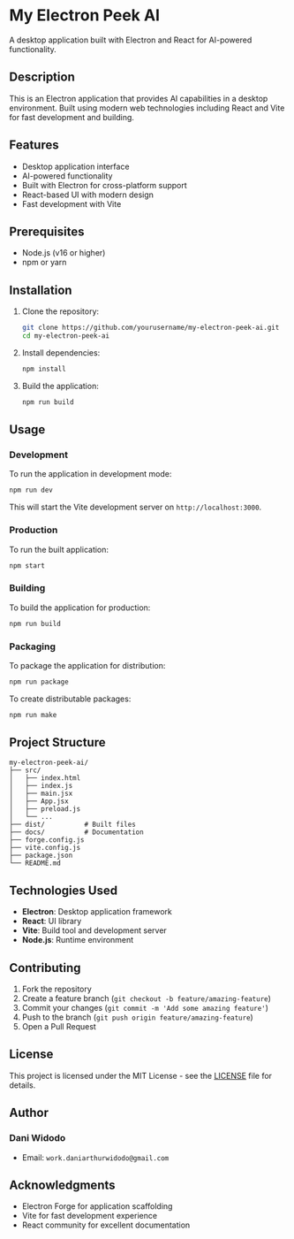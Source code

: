 # My Electron Peek AI

A desktop application built with Electron and React for AI-powered functionality.

## Description

This is an Electron application that provides AI capabilities in a desktop environment. Built using modern web technologies including React and Vite for fast development and building.

## Features

- Desktop application interface
- AI-powered functionality
- Built with Electron for cross-platform support
- React-based UI with modern design
- Fast development with Vite

## Prerequisites

- Node.js (v16 or higher)
- npm or yarn

## Installation

1. Clone the repository:

   ```bash
   git clone https://github.com/yourusername/my-electron-peek-ai.git
   cd my-electron-peek-ai
   ```

2. Install dependencies:

   ```bash
   npm install
   ```

3. Build the application:

   ```bash
   npm run build
   ```

## Usage

### Development

To run the application in development mode:

```bash
npm run dev
```

This will start the Vite development server on `http://localhost:3000`.

### Production

To run the built application:

```bash
npm start
```

### Building

To build the application for production:

```bash
npm run build
```

### Packaging

To package the application for distribution:

```bash
npm run package
```

To create distributable packages:

```bash
npm run make
```

## Project Structure

```text
my-electron-peek-ai/
├── src/
│   ├── index.html
│   ├── index.js
│   ├── main.jsx
│   ├── App.jsx
│   ├── preload.js
│   └── ...
├── dist/          # Built files
├── docs/          # Documentation
├── forge.config.js
├── vite.config.js
├── package.json
└── README.md
```

## Technologies Used

- **Electron**: Desktop application framework
- **React**: UI library
- **Vite**: Build tool and development server
- **Node.js**: Runtime environment

## Contributing

1. Fork the repository
2. Create a feature branch (`git checkout -b feature/amazing-feature`)
3. Commit your changes (`git commit -m 'Add some amazing feature'`)
4. Push to the branch (`git push origin feature/amazing-feature`)
5. Open a Pull Request

## License

This project is licensed under the MIT License - see the [LICENSE](LICENSE) file for details.

## Author

### Dani Widodo

- Email: `work.daniarthurwidodo@gmail.com`

## Acknowledgments

- Electron Forge for application scaffolding
- Vite for fast development experience
- React community for excellent documentation
